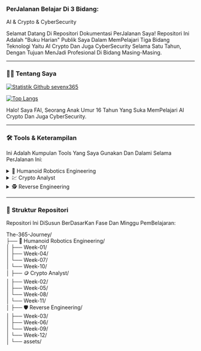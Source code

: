 ### PerJalanan Belajar Di 3 Bidang:

AI & Crypto & CyberSecurity

Selamat Datang Di Repositori Dokumentasi PerJalanan Saya! Repositori Ini Adalah "Buku Harian" Publik Saya Dalam MemPelajari Tiga Bidang Teknologi Yaitu AI Crypto Dan Juga CyberSecurity Selama Satu Tahun, Dengan Tujuan MenJadi Profesional Di Bidang Masing-Masing.

---

### 👨‍💻 **Tentang Saya**

[![Statistik Github sevenx365](https://github-readme-stats.vercel.app/api?username=sevenx365&show_icons=true&theme=dark&include_all_commits=true&count_private=true)](https://github.com/sevenx365)

[![Top Langs](https://github-readme-stats.vercel.app/api/top-langs/?username=sevenx365&layout=compact&langs_count=8&theme=dark)](https://github.com/sevenx365)

Halo! Saya FAI, Seorang Anak Umur 16 Tahun Yang Suka MemPelajari AI Crypto Dan Juga CyberSecurity.

---

### 🛠️ **Tools & Keterampilan**

Ini Adalah Kumpulan Tools Yang Saya Gunakan Dan Dalami Selama PerJalanan Ini:

<details>
<summary>🤖 Humanoid Robotics Engineering</summary>
<br>

#### 🎓 Fondasi Pengetahuan & Keahlian Inti
**Teknik Mesin:**
* **Kinematika & Dinamika:** Matematika Di Balik Gerakan Robot.
* **Desain Mekanis (CAD):** MeRancang Komponen Robot Menggunakan Software Seperti **SolidWorks** Atau **Fusion 360**.

**Teknik Elektro:**
* **Sensor & Persepsi:** Memahami Cara Kerja Kamera, LiDAR, IMU (Sensor Keseimbangan).
* **Aktuator & Kontrol:** Mengontrol Motor Untuk MengHasilKan Gerakan Yang Presisi.
* **Sistem TerTanam (Embedded Systems):** Bekerja Dengan MikroKontroler (**Arduino, STM32**) Dan Komputer Mini (**Raspberry Pi, NVIDIA Jetson**).

**Ilmu Komputer:**
* **Algoritma & Struktur Data:** Fondasi Untuk *Path Planning* Dan Pemecahan Masalah.
* **AI & Machine Learning:** MemBeri Kecerdasan Pada Robot, TerUtama Untuk Navigasi Dan PemBelajaran.
* **Visi Komputer (Computer Vision):** MeMungkinKan Robot "Melihat" Dan Mengenali Objek.
* **SLAM (Simultaneous Localization And Mapping):** Algoritma Agar Robot Bisa MemBuat Peta Dan Tahu LokasiNya Sendiri.

#### 💻 Bahasa Pemrograman
* **C++:** **Wajib.** Standar Industri Untuk Kontrol Hardware BerKecepatan Tinggi Dan Performa *Real-Time*.
* **Python:** **Wajib.** Untuk Pengembangan Tingkat Tinggi, AI, Machine Learning, Dan Prototyping Cepat.
* **MATLAB:** BerGuna Untuk Riset, Simulasi, Dan Pemodelan Sistem Kontrol.

#### 🛠️ Perangkat & Framework
* **ROS (Robot Operating System):** **Wajib DiKuasai.** Terutama **ROS 2** Yang Merupakan Standar Industri Masa Depan.
* **Simulator:**
    * **Gazebo:** Simulator 3D Yang TerIntegrasi Baik Dengan ROS.
    * **PyBullet / MuJoCo:** Untuk Simulasi Fisika Cepat, Bagus Untuk Melatih AI.
* **Software CAD:** SolidWorks, Autodesk Inventor, Fusion 360.
* **Platform AI:** NVIDIA Isaac Sim (Untuk Simulasi Fotorealistik).

#### 📜 Pendidikan & Sertifikasi
* **Pendidikan Formal:** S1 Teknik Mekatronika (Paling Ideal), Teknik Mesin, Teknik Elektro, Atau Ilmu Komputer.
* **Studi Lanjutan:** S2/S3 Sering MenJadi Syarat Untuk Posisi R&D (Penelitian & Pengembangan).
* **Kursus Online:** Spesialisasi Dari Coursera ("Modern Robotics") Atau edX ("Professional Certificate In Building Robots").

#### 🚀 Proyek Portofolio
* MemBangun Robot BeRoda Yang Bisa MeMetakan Ruangan Menggunakan SLAM.
* MemBuat Lengan Robotik Yang Bisa Mengambil Dan Memindahkan Barang (*Pick-And-Place*) Menggunakan Kamera.
* MemBuat Simulasi Robot BerKaki Empat (*Quadruped*) Yang Bisa BerJalan Stabil.

</details>

<details>
<summary>💹 Crypto Analyst</summary>
<br>

#### 🎓 Fondasi Pengetahuan & Keahlian Inti
**Analisis Proyek:**
* **MemBaca Whitepaper:** MemBedah Dokumen Teknis Dan Visi Sebuah Proyek.
* **Evaluasi Tim & Komunitas:** Menyelidiki Rekam Jejak Tim Dan Aktivitas Komunitas Di X(Twitter)/Discord/Telegram/Github/Reddit/Medium/Mirror.xyz.

**Tokenomics (Ekonomi Token):**
* **Suplai & Distribusi:** Memahami Jumlah Token, Siapa Yang Memegang, Dan Jadwal RilisNya.
* **Utilitas & Value Accrual:** Apa Fungsi Token TerSebut Dan BagaiMana NilaiNya Bisa BerTambah.

**Teknologi BlockChain:**
* **Konsep Dasar:** Paham Cara Kerja BlockChain, PoW vs PoS.
* **Smart Contracts:** Memahami Logika Dasar Smart Contracts, TerUtama Yang DiTulis Di **Solidity**.

#### 💻 Bahasa Pemrograman & Kueri
* **SQL:** **Wajib DiKuasai.** Bahasa Utama Untuk Menarik Data Dari BlockChain Menggunakan Platform Seperti **Dune Analytics**.
* **Python:** **Sangat Penting.** Untuk Analisis Data Kuantitatif Menggunakan Library Seperti **pandas** Dan **web3.py**.
* **Solidity:** Kemampuan Untuk MemBaca Dan Memahami Kode (Bukan Harus MenJadi Developer) Adalah Keuntungan Besar.

#### 🛠️ Perangkat & Platform
* **Platform Analitik On-Chain:**
    * **Dune Analytics:** **Wajib.** Untuk MemBuat Dashboard Analisis Sendiri Dengan SQL.
    * **Nansen:** Untuk MeLacak PerGerakan Dana Dari *Whale* Dan *Smart Money*.
    * **Glassnode:** Untuk Metrik Kesehatan Jaringan Tingkat Makro.
* **Alat PenDukung:**
    * **TradingView:** Untuk Analisis Teknikal Grafik Harga.
    * **CoinGecko / CoinMarketCap:** Untuk Data Pasar Dasar.
    * **Messari:** Untuk Laporan Riset MenDalam.

#### 📜 Pendidikan & Sertifikasi
* **Pendidikan Formal:** S1 Keuangan, Ekonomi, Ilmu Komputer, Atau Ilmu Data.
* **Sertifikasi Profesional:**
    * **CFA (Chartered Financial Analyst):** Sangat DiHargai Dari Keuangan Tradisional.
    * **CCFE (Certified Crypto Finance Expert):** Sertifikasi Modern Yang Sangat Relevan.

#### 🚀 Proyek Portofolio
* MemBuat Dan MemPublikasiKan Dashboard Analisis Di Dune Analytics.
* MeNulis Laporan Riset MenDalam Tentang Sebuah Protokol Kripto Dan MemPublikasikanNya Di Medium/Substack.
* Melakukan *BackTesting* Sebuah Strategi PerDagangan Menggunakan Python Dan Data Historis.

</details>

<details>
<summary>🕵️ Reverse Engineering</summary>
<br>

#### 🎓 Fondasi Pengetahuan & Keahlian Inti
* **Arsitektur Komputer:**
    * **Wajib Paham:** Cara Kerja CPU **x86/x64** (PC) Dan **ARM** (Mobile), Register, Dan Stack.
* **Internal Sistem Operasi:**
    * **Wajib Paham:** Cara Kerja **Windows** Dan **Linux** Dalam Mengelola Memori, Proses, Dan *System Calls*.
* **Format File Executable:**
    * **Wajib Paham:** Struktur File **PE** (Portable Executable) Di Windows Dan **ELF** Di Linux.

#### 💻 Bahasa Pemrograman
* **Bahasa Assembly (x86/x64, ARM):** **MUTLAK & WAJIB.** Ini Adalah Bahasa Utama Yang Akan Anda Baca Setiap Hari.
* **C/C++:** **Wajib.** Untuk Memahami BagaiMana Kode Tingkat Tinggi DiTerjemahKan MenJadi Assembly Oleh Compiler.
* **Python:** **Sangat Penting.** Untuk Menulis Skrip Otomatisasi, MemBuat Plugin Untuk Tools, Dan *Exploit Development*.

#### 🛠️ Perangkat Kunci (Tools Of The Trade)
* **Disassembler / Decompiler:**
    * **Ghidra:** **Wajib.** Gratis, *Open Source*, Sangat Kuat, Dan DiKembangkan Oleh NSA. Titik Awal TerBaik.
    * **IDA Pro:** Standar Industri, Sangat Kuat Tapi Sangat Mahal.
* **Debugger:**
    * **Linux:** **GDB** (Dengan Ekstensi Seperti GEF Atau Pwndbg).
    * **Windows:** **WinDbg** (Untuk Level OS), **x64dbg** (Untuk Aplikasi *User-Mode*).
* **Alat Bantu:** **ret-sync** (Untuk Sinkronisasi Antara Debugger Dan Disassembler).

#### 📜 Pendidikan & Sertifikasi
* **Pendidikan Formal:** S1 Ilmu Komputer Dengan Spesialisasi Keamanan Siber.
* **Sertifikasi Elite (Sangat DiHargai):**
    * **GREM (GIAC Reverse Engineering Malware):** Standar Emas Untuk Analisis Malware.
    * **Sertifikasi OffSec:** Seperti **OSCE** Atau **OSEP** Yang MemBuktiKan Kemampuan *Exploit Development*.

#### 🚀 Proyek Portofolio
* BerPartisipasi Aktif Dalam Kompetisi **Capture The Flag (CTF)**, Khususnya Kategori **Reverse Engineering** Dan **pwn**.
* **MENULIS WRITE-UP!** Ini Adalah Hal TerPenting. Setelah Menyelesaikan Tantangan CTF, Tulis Laporan Detail Langkah-Demi-Langkah Tentang Cara Anda Menyelesaikannya Dan PublikasiKan Di Blog/GitHub.
* Melakukan Analisis Sederhana Pada Sampel Malware (Di Lingkungan Aman) Dan MenDokumentasiKan Temuannya.

</details>

---

### 📂 **Struktur Repositori**

Repositori Ini DiSusun BerDasarKan Fase Dan Minggu PemBelajaran:

The-365-Journey/
<br>
├── 🤖 Humanoid Robotics Engineering/
<br>
│   ├── Week-01/
<br>
│   ├── Week-04/
<br>
│   └── Week-07/
<br>
│   └── Week-10/
<br>
│
├── 🪙 Crypto Analyst/
<br>
│   ├── Week-02/
<br>
│   ├── Week-05/
<br>
│   └── Week-08/
<br>
│   └── Week-11/
<br>
│
├── 🛡️ Reverse Engineering/
<br>
│   ├── Week-03/
<br>
│   ├── Week-06/
<br>
│   └── Week-09/
<br>
│   └── Week-12/
<br>
│
└── assets/
